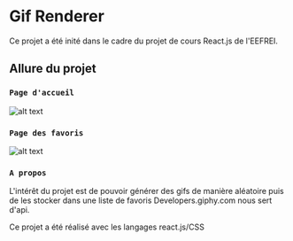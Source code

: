 # Gif Renderer

Ce projet a été inité dans le cadre du projet de cours React.js de l'EEFREI.

##  Allure du projet
### `Page d'accueil`
![alt text](https://i.imgur.com/VybQFVn.png)

### `Page des favoris`
![alt text](https://i.imgur.com/By31o27.png)

### `A propos`

L'intérêt du projet est de pouvoir générer des gifs de manière aléatoire puis de les stocker dans une liste de favoris 
Developers.giphy.com nous sert d'api.

Ce projet a été réalisé avec les langages react.js/CSS
